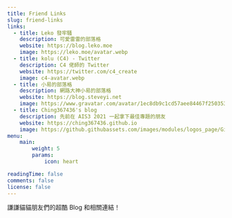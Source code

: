 ```yaml
---
title: Friend Links
slug: friend-links
links:
  - title: Leko 發牢騷
    description: 可愛雷雷的部落格
    website: https://blog.leko.moe
    image: https://leko.moe/avatar.webp
  - title: kolu (C4) - Twitter
    description: C4 佬師的 Twitter
    website: https://twitter.com/c4_create
    image: c4-avatar.webp
  - title: 小易的部落格
    description: 網路大神小易的部落格
    website: https://blog.steveyi.net
    image: https://www.gravatar.com/avatar/1ec8db9c1cd57aee84467f250353bf12.jpg
  - title: Ching367436's blog
    description: 先前在 AIS3 2021 一起拿下最佳專題的朋友
    website: https://ching367436.github.io
    image: https://github.githubassets.com/images/modules/logos_page/GitHub-Mark.png
menu:
    main: 
        weight: 5
        params:
            icon: heart

readingTime: false
comments: false
license: false
---
```


謙謙貓貓朋友們的超酷 Blog 和相關連結！
